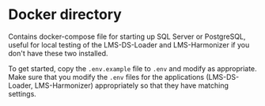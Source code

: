 # Docker directory

Contains docker-compose file for starting up SQL Server or PostgreSQL, useful
for local testing of the LMS-DS-Loader and LMS-Harmonizer if you don't have
these two installed.

To get started, copy the `.env.example` file to `.env` and modify as
appropriate. Make sure that you modify the `.env` files for the applications
(LMS-DS-Loader, LMS-Harmonizer) appropriately so that they have matching
settings.

